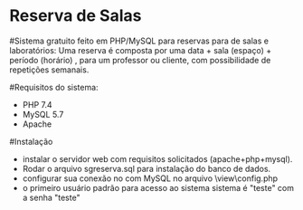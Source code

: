 # Reserva de Salas

#Sistema gratuito feito em PHP/MySQL para reservas para de salas e laboratórios:
Uma reserva é composta por uma data + sala (espaço)  + período (horário) , para um professor ou cliente, com possibilidade de repetições semanais.

#Requisitos do sistema:
- PHP 7.4
- MySQL 5.7
- Apache

#Instalação 
- instalar o servidor web com requisitos solicitados (apache+php+mysql).
- Rodar o arquivo sgreserva.sql para instalação do banco de dados.
- configurar sua conexão no com MySQL no arquivo \view\config.php
- o primeiro usuário padrão para acesso ao sistema sistema é "teste" com a senha "teste"

